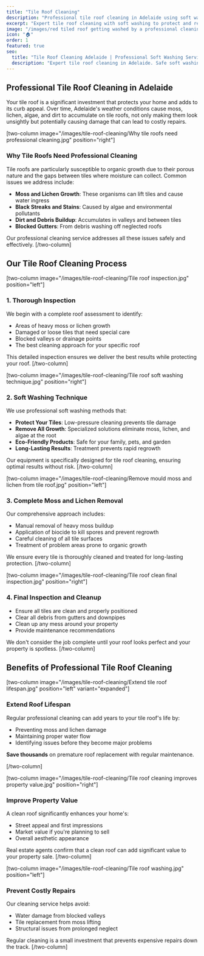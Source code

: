 ```yaml
---
title: "Tile Roof Cleaning"
description: "Professional tile roof cleaning in Adelaide using soft washing techniques to safely remove moss, lichen, and years of built-up grime without damaging your tiles."
excerpt: "Expert tile roof cleaning with soft washing to protect and restore your roof"
image: "/images/red tiled roof getting washed by a professional cleaning contractor.jpg"
icon: "🏠"
order: 1
featured: true
seo:
  title: "Tile Roof Cleaning Adelaide | Professional Soft Washing Services"
  description: "Expert tile roof cleaning in Adelaide. Safe soft washing removes moss, lichen & dirt without damage. Free quotes. Fully insured. Call (08) 7282 0180"
---
```


## Professional Tile Roof Cleaning in Adelaide

Your tile roof is a significant investment that protects your home and adds to its curb appeal. Over time, Adelaide's weather conditions cause moss, lichen, algae, and dirt to accumulate on tile roofs, not only making them look unsightly but potentially causing damage that can lead to costly repairs.

[two-column image="/images/tile-roof-cleaning/Why tile roofs need professional cleaning.jpg" position="right"]
### Why Tile Roofs Need Professional Cleaning

Tile roofs are particularly susceptible to organic growth due to their porous nature and the gaps between tiles where moisture can collect. Common issues we address include:

- **Moss and Lichen Growth**: These organisms can lift tiles and cause water ingress
- **Black Streaks and Stains**: Caused by algae and environmental pollutants
- **Dirt and Debris Buildup**: Accumulates in valleys and between tiles
- **Blocked Gutters**: From debris washing off neglected roofs

Our professional cleaning service addresses all these issues safely and effectively.
[/two-column]

## Our Tile Roof Cleaning Process

[two-column image="/images/tile-roof-cleaning/Tile roof inspection.jpg" position="left"]
### 1. Thorough Inspection
We begin with a complete roof assessment to identify:
- Areas of heavy moss or lichen growth
- Damaged or loose tiles that need special care
- Blocked valleys or drainage points
- The best cleaning approach for your specific roof

This detailed inspection ensures we deliver the best results while protecting your roof.
[/two-column]

[two-column image="/images/tile-roof-cleaning/Tile roof soft washing technique.jpg" position="right"]
### 2. Soft Washing Technique
We use professional soft washing methods that:
- **Protect Your Tiles**: Low-pressure cleaning prevents tile damage
- **Remove All Growth**: Specialized solutions eliminate moss, lichen, and algae at the root
- **Eco-Friendly Products**: Safe for your family, pets, and garden
- **Long-Lasting Results**: Treatment prevents rapid regrowth

Our equipment is specifically designed for tile roof cleaning, ensuring optimal results without risk.
[/two-column]

[two-column image="/images/tile-roof-cleaning/Remove mould moss and lichen from tile roof.jpg" position="left"]
### 3. Complete Moss and Lichen Removal
Our comprehensive approach includes:
- Manual removal of heavy moss buildup
- Application of biocide to kill spores and prevent regrowth
- Careful cleaning of all tile surfaces
- Treatment of problem areas prone to organic growth

We ensure every tile is thoroughly cleaned and treated for long-lasting protection.
[/two-column]

[two-column image="/images/tile-roof-cleaning/Tile roof clean final inspection.jpg" position="right"]
### 4. Final Inspection and Cleanup
- Ensure all tiles are clean and properly positioned
- Clear all debris from gutters and downpipes
- Clean up any mess around your property
- Provide maintenance recommendations

We don't consider the job complete until your roof looks perfect and your property is spotless.
[/two-column]

## Benefits of Professional Tile Roof Cleaning

[two-column image="/images/tile-roof-cleaning/Extend tile roof lifespan.jpg" position="left" variant="expanded"]
### Extend Roof Lifespan
Regular professional cleaning can add years to your tile roof's life by:
- Preventing moss and lichen damage
- Maintaining proper water flow
- Identifying issues before they become major problems

**Save thousands** on premature roof replacement with regular maintenance.

[/two-column]

[two-column image="/images/tile-roof-cleaning/Tile roof cleaning improves property value.jpg" position="right"]
### Improve Property Value
A clean roof significantly enhances your home's:
- Street appeal and first impressions
- Market value if you're planning to sell
- Overall aesthetic appearance

Real estate agents confirm that a clean roof can add significant value to your property sale.
[/two-column]

[two-column image="/images/tile-roof-cleaning/Tile roof washing.jpg" position="left"]
### Prevent Costly Repairs
Our cleaning service helps avoid:
- Water damage from blocked valleys
- Tile replacement from moss lifting
- Structural issues from prolonged neglect

Regular cleaning is a small investment that prevents expensive repairs down the track.
[/two-column]